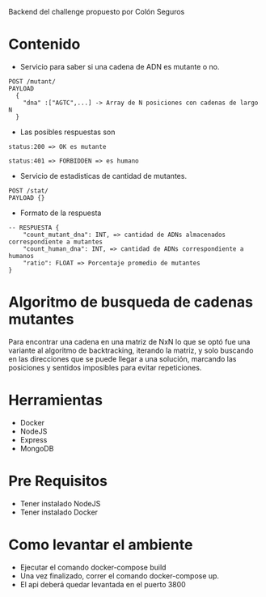 Backend del challenge propuesto por Colón Seguros
# Contenido

- Servicio para saber si una cadena de ADN es mutante o no.
```
POST /mutant/ 
PAYLOAD 
  {
    "dna" :["AGTC",...] -> Array de N posiciones con cadenas de largo N
  }

```

- Las posibles respuestas son
```
status:200 => OK es mutante
```

```
status:401 => FORBIDDEN => es humano
```




- Servicio de estadisticas de cantidad de mutantes.
```
POST /stat/
PAYLOAD {}
```
 
- Formato de la respuesta

```
-- RESPUESTA {
    "count_mutant_dna": INT, => cantidad de ADNs almacenados correspondiente a mutantes
    "count_human_dna": INT, => cantidad de ADNs correspondiente a humanos
    "ratio": FLOAT => Porcentaje promedio de mutantes
}
```

# Algoritmo de busqueda de cadenas mutantes

Para encontrar una cadena en una matriz de NxN lo que se optó fue una variante al algoritmo de backtracking, iterando la matriz, y solo buscando en las direcciones que se puede llegar a una solución, marcando las posiciones y sentidos imposibles para evitar repeticiones.

# Herramientas

- Docker
- NodeJS
- Express
- MongoDB

# Pre Requisitos
- Tener instalado NodeJS
- Tener instalado Docker

# Como levantar el ambiente
- Ejecutar el comando docker-compose build
- Una vez finalizado, correr el comando docker-compose up.
- El api deberá quedar levantada en el puerto 3800